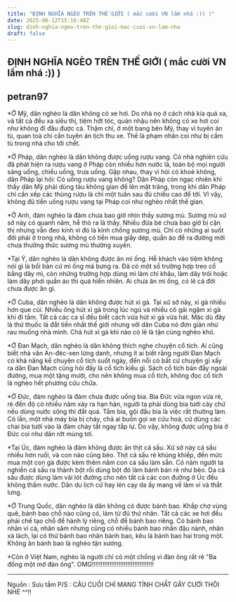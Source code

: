 ```yaml
---
title: "ĐỊNH NGHĨA NGÈO TRÊN THẾ GIỚI ( mắc cười VN lắm nhá :)) )"
date: 2025-06-12T15:16:48Z
slug: dinh-nghia-ngeo-tren-the-gioi-mac-cuoi-vn-lam-nha
draft: false
---
```


## ĐỊNH NGHĨA NGÈO TRÊN THẾ GIỚI ( mắc cười VN lắm nhá :)) )

## petran97

*Ở Mỹ, dân nghèo là dân không có xe hơi. Do nhà nọ ở cách nhà kia quá xa, và tất cả đều xa siêu thị, tiệm hớt tóc, quán nhậu nên không có xe hơi coi như không đi đâu được cả. Thậm chí, ở một bang bên Mỹ, thay vì tuyên án tù, quan toà chỉ cần tuyên án tịch thu xe. Thế là phạm nhân coi như bị cầm tù trong nhà cho tới chết.
 
*Ở Pháp, dân nghèo là dân không được uống rượu vang. Có nhà nghiên cứu đã phát hiện ra rượu vang ở Pháp còn nhiều hơn nước lã, toàn bộ mọi người sáng uống, chiều uống, trưa uống. Gặp nhau, thay vì hỏi có khoẻ không, dân Pháp lại hỏi: Có uống rượu vang không? Dân Pháp còn ngạc nhiên khi thấy dân Mỹ phải dùng tàu không gian để lên mặt trăng, trong khi dân Pháp chỉ cần xếp các thùng rượu là chỉ một tuần sau đủ chiều cao để tới. Vì vậy, không đủ tiền uống rượu vang tại Pháp coi như nghèo nhất thế gian.
 
*Ở Anh, đám nghèo là đám chưa bao giờ nhìn thấy sương mù. Sương mù xứ sở này có quanh năm, hễ thò ra là thấy. Nhiều đứa bé chưa bao giờ bị cận thị nhưng vẫn đeo kính vì đó là kính chống sương mù. Chỉ có những ai suốt đời phải ở trong nhà, không có tiền mua giầy dép, quần áo để ra đường mới chưa thưởng thức sương mù thường xuyên.
 
*Tại Ý, dân nghèo là dân không được ăn mì ống. Hễ khách vào tiệm không nói gì là bồi bàn cứ mì ống mà bưng ra. Đã có một số trường hợp treo cổ bằng dây mì, còn những trường hợp dùng mì làm chỉ khâu, làm dây trói hoặc làm dây phơi quần áo thì quá hiển nhiên. Ai chưa ăn mì ống, có lẽ cả đời chưa được ăn gì.
 
*Ở Cuba, dân nghèo là dân không được hút xì gà. Tại xứ sở này, xì gà nhiều hơn que củi. Nhiều ông hút xì gà trong lúc ngủ và nhiều cô gái ngậm xì gà khi đi tắm. Tất cả các ca sĩ đều biết cách vừa hút xì gà vừa hát. Mặc dù đây là thứ thuốc lá đắt tiền nhất thế giới nhưng với dân Cuba nó đơn giản như rau muống nhà mình. Chả hút xì gà khi nào có lẽ là tận cùng nghèo khó.
 
*Ở Đan Mạch, dân nghèo là dân không thích nghe chuyện cổ tích. Ai cũng biết nhà văn An-đéc-xen lừng danh, nhưng ít ai biết rằng người Đan Mạch có khả năng kể chuyện cổ tích suốt ngày, đến nỗi có bất cứ chuyện gì xẩy ra dân Đan Mạch cũng hỏi đấy là cổ tích kiểu gì. Sách cổ tích bán đầy ngoài đường, mua một tặng mười, cho nên không mua cổ tích, không đọc cổ tích là nghèo hết phương cứu chữa.
 
*Ở Đức, đám nghèo là đám chưa được uống bia. Bia Đức vừa ngon vừa rẻ, rẻ đến độ có nhiều năm xảy ra hạn hán, người ta phải dùng bia tưới cây chứ nếu dùng nước sông thì đắt quá. Tắm bia, gội đầu bia là việc rất thường làm. Có lần, một nhà máy bia bị cháy, chả ai buồn gọi xe cứu hoả, cứ dùng các chai bia tưới vào là đám cháy tắt ngay tắp lự. Do vậy, không được uống bia ở Đức coi như dân rớt mùng tơi.
 
*Tại Úc, đám nghèo là đám không được ăn thịt cá sấu. Xứ sở này cá sấu nhiều hơn ruồi, và con nào cũng béo. Thịt cá sấu rẻ khủng khiếp, đến mức mua một con gà được kèm thêm năm con cá sấu làm sẵn. Có năm người ta nghiền cá sấu ra thành bột rồi dùng bột đó làm bánh bán rẻ như bèo. Da cá sấu được dùng làm vải lót đường cho nên tất cả các con đường ở Úc đều không thấm nước. Dân du lịch cứ hay lén cạy da ấy mang về làm ví và thắt lưng.
 
*Ở Trung Quốc, dân nghèo là dân không có được bánh bao. Khắp chợ vùng quê, bánh bao chỗ nào cũng có, làm từ đủ thứ nhân. Tất cả các xe hơi đều phải chế tạo chỗ để hành lý riêng, chỗ để bánh bao riêng. Có bánh bao nhân vi cá, nhân sâm nhưng cũng có nhiều bánh bao nhân đậu nành, nhân xà lách, lại có thứ bánh bao nhân bánh bao, kêu là bánh bao hai trong một. Không ăn bánh bao là nghèo tận xương.
 
*Còn ở Việt Nam, nghèo là người chỉ có một chồng vì đàn ông rất rẻ "Ba đồng một mớ đàn ông". OMG!!!!!!!!!!!!!!!!!!!!!!!!!!!!!!!!!!!
* * *
Nguồn : Sưu tầm 
P/S : CÂU CUỐI CHỈ MANG TÍNH CHẤT GÂY CƯỜI THÔI NHÉ ^^!!